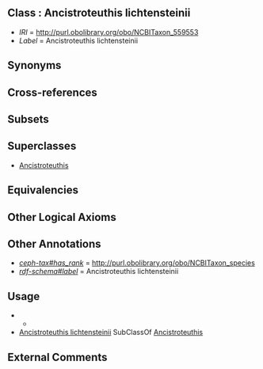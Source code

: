 
## Class : Ancistroteuthis lichtensteinii

 * *IRI* = http://purl.obolibrary.org/obo/NCBITaxon_559553
 * *Label* = Ancistroteuthis lichtensteinii

## Synonyms


## Cross-references


## Subsets


## Superclasses

 * [Ancistroteuthis](../../NCBITaxon/52/NCBITaxon_559552.md)

## Equivalencies


## Other Logical Axioms


## Other Annotations

 * *[ceph-tax#has_rank](../../ceph-tax#has/nk/ceph-tax#has_rank.md)* = http://purl.obolibrary.org/obo/NCBITaxon_species
 * *[rdf-schema#label](../../el/rdf-schema#label.md)* = Ancistroteuthis lichtensteinii

## Usage

 * -
 * [Ancistroteuthis lichtensteinii](../../NCBITaxon/53/NCBITaxon_559553.md) SubClassOf [Ancistroteuthis](../../NCBITaxon/52/NCBITaxon_559552.md)

## External Comments

